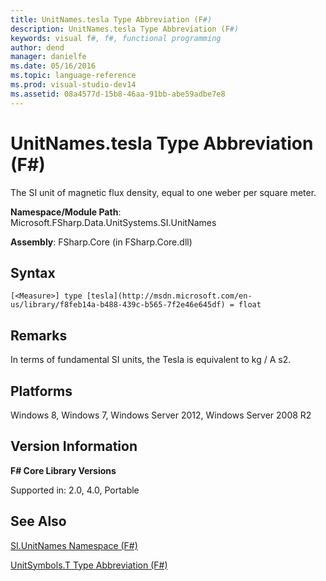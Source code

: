 ```yaml
---
title: UnitNames.tesla Type Abbreviation (F#)
description: UnitNames.tesla Type Abbreviation (F#)
keywords: visual f#, f#, functional programming
author: dend
manager: danielfe
ms.date: 05/16/2016
ms.topic: language-reference
ms.prod: visual-studio-dev14
ms.assetid: 08a4577d-15b8-46aa-91bb-abe59adbe7e8 
---
```


# UnitNames.tesla Type Abbreviation (F#)

The SI unit of magnetic flux density, equal to one weber per square meter.

**Namespace/Module Path**: Microsoft.FSharp.Data.UnitSystems.SI.UnitNames

**Assembly**: FSharp.Core (in FSharp.Core.dll)


## Syntax

```
[<Measure>] type [tesla](http://msdn.microsoft.com/en-us/library/f8feb14a-b488-439c-b565-7f2e46e645df) = float
```

## Remarks
In terms of fundamental SI units, the Tesla is equivalent to kg / A s2.


## Platforms
Windows 8, Windows 7, Windows Server 2012, Windows Server 2008 R2


## Version Information
**F# Core Library Versions**

Supported in: 2.0, 4.0, Portable




## See Also
[SI.UnitNames Namespace &#40;F&#35;&#41;](SI.UnitNames-Namespace-%5BFSharp%5D.md)

[UnitSymbols.T Type Abbreviation &#40;F&#35;&#41;](UnitSymbols.T-Type-Abbreviation-%5BFSharp%5D.md)

